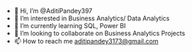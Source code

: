 - 👋 Hi, I’m @AditiPandey397
- 👀 I’m interested in Business Analytics/  Data Analytics
- 🌱 I’m currently learning SQL, Power BI
- 💞️ I’m looking to collaborate on Business Analytics Projects
- 📫 How to reach me aditipandey3173@gmail.com

<!---
AditiPandey397/AditiPandey397 is a ✨ special ✨ repository because its `README.md` (this file) appears on your GitHub profile.
You can click the Preview link to take a look at your changes.
--->
